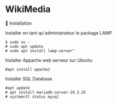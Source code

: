 # WikiMedia

:bookmark: Installation

Installer en tant qu'administrateur le package LAMP

```
$ sudo su -
# sudo apt update
# sudo apt install lamp-server^
```
Installer Appache web serveur sur Ubuntu 

``` 
#apt install apache2
```
Installer SQL Database 

```
#apt update
# apt install mariadb-server-10.3.25
# systemctl status mysql
